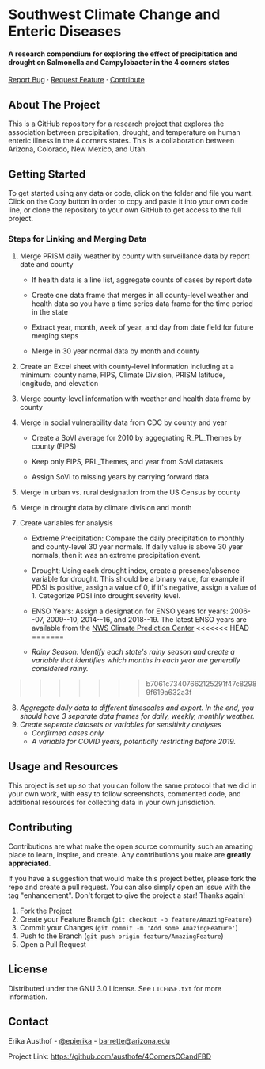 # Southwest Climate Change and Enteric Diseases

#### A research compendium for exploring the effect of precipitation and drought on Salmonella and Campylobacter in the 4 corners states

[Report Bug](https://github.com/austhofe/4CornersCCandFBD/issues) · [Request Feature](https://github.com/austhofe/4CornersCCandFBD/issues) · [Contribute](https://github.com/austhofe/4CornersCCandFBD/pulls)

## About The Project

This is a GitHub repository for a research project that explores the association between precipitation, drought, and temperature on human enteric illness in the 4 corners states. This is a collaboration between Arizona, Colorado, New Mexico, and Utah.

## Getting Started

To get started using any data or code, click on the folder and file you want. Click on the Copy button in order to copy and paste it into your own code line, or clone the repository to your own GitHub to get access to the full project.

### Steps for Linking and Merging Data

1.  Merge PRISM daily weather by county with surveillance data by report date and county

    -   If health data is a line list, aggregate counts of cases by report date

    -   Create one data frame that merges in all county-level weather and health data so you have a time series data frame for the time period in the state

    -   Extract year, month, week of year, and day from date field for future merging steps

    -   Merge in 30 year normal data by month and county

2.  Create an Excel sheet with county-level information including at a minimum: county name, FIPS, Climate Division, PRISM latitude, longitude, and elevation

3.  Merge county-level information with weather and health data frame by county

4.  Merge in social vulnerability data from CDC by county and year

    -   Create a SoVI average for 2010 by aggegrating R_PL_Themes by county (FIPS)

    -   Keep only FIPS, PRL_Themes, and year from SoVI datasets

    -   Assign SoVI to missing years by carrying forward data

5.  Merge in urban vs. rural designation from the US Census by county

6.  Merge in drought data by climate division and month

7.  Create variables for analysis

    -   Extreme Precipitation: Compare the daily precipitation to monthly and county-level 30 year normals. If daily value is above 30 year normals, then it was an extreme precipitation event.

    -   Drought: Using each drought index, create a presence/absence variable for drought. This should be a binary value, for example if PDSI is positive, assign a value of 0, if it's negative, assign a value of 1. Categorize PDSI into drought severity level.

    -   ENSO Years: Assign a designation for ENSO years for years: 2006--07, 2009--10, 2014--16, and 2018--19. The latest ENSO years are available from the [NWS Climate Prediction Center](https://origin.cpc.ncep.noaa.gov/products/analysis_monitoring/ensostuff/ONI_v5.php)
<<<<<<< HEAD
=======

    -   *Rainy Season: Identify each state's rainy season and create a variable that identifies which months in each year are generally considered rainy.*
>>>>>>> b7061c73407662125291f47c82989f619a632a3f

8.  *Aggregate daily data to different timescales and export. In the end, you should have 3 separate data frames for daily, weekly, monthly weather.*
9.  *Create seperate datasets or variables for sensitivity analyses*
    -  *Confirmed cases only*
    -  *A variable for COVID years, potentially restricting before 2019.*

## Usage and Resources

This project is set up so that you can follow the same protocol that we did in your own work, with easy to follow screenshots, commented code, and additional resources for collecting data in your own jurisdiction.

## Contributing

Contributions are what make the open source community such an amazing place to learn, inspire, and create. Any contributions you make are **greatly appreciated**.

If you have a suggestion that would make this project better, please fork the repo and create a pull request. You can also simply open an issue with the tag "enhancement". Don't forget to give the project a star! Thanks again!

1.  Fork the Project
2.  Create your Feature Branch (`git checkout -b feature/AmazingFeature`)
3.  Commit your Changes (`git commit -m 'Add some AmazingFeature'`)
4.  Push to the Branch (`git push origin feature/AmazingFeature`)
5.  Open a Pull Request

## License

Distributed under the GNU 3.0 License. See `LICENSE.txt` for more information.

## Contact

Erika Austhof - [\@epierika](https://twitter.com/epierika) - [barrette\@arizona.edu](mailto:barrette@arizona.edu)

Project Link: <https://github.com/austhofe/4CornersCCandFBD>
